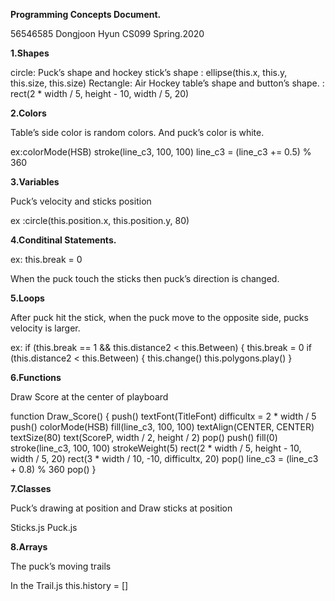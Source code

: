 **Programming Concepts Document.**

56546585 
Dongjoon Hyun
CS099
Spring.2020

**1.Shapes**

circle: Puck’s shape and hockey stick’s shape : ellipse(this.x, this.y, this.size, this.size)
Rectangle: Air Hockey table’s shape and button’s shape. : rect(2 * width / 5, height - 10, width / 5, 20)


**2.Colors**

Table’s side color is random colors. And puck’s color is white.

ex:colorMode(HSB)
   stroke(line_c3, 100, 100)
   line_c3 = (line_c3 += 0.5) % 360


**3.Variables**

Puck’s velocity and sticks position

ex :circle(this.position.x, this.position.y, 80)


**4.Conditinal Statements.**

ex: this.break = 0

When the puck touch the sticks then puck’s direction is changed.


**5.Loops**

After puck hit the stick, when the puck move to the opposite side, pucks velocity is larger.

ex: if (this.break == 1 && this.distance2 < this.Between) {
      this.break = 0
      if (this.distance2 < this.Between) {
        this.change()
        this.polygons.play()
      }


**6.Functions**

Draw Score at the center of playboard

function Draw_Score() {
  push()
  textFont(TitleFont)
  difficultx = 2 * width / 5
  push()
  colorMode(HSB)
  fill(line_c3, 100, 100)
  textAlign(CENTER, CENTER)
  textSize(80)
  text(ScoreP, width / 2, height / 2)
  pop()
  push()
  fill(0)
  stroke(line_c3, 100, 100)
  strokeWeight(5)
  rect(2 * width / 5, height - 10, width / 5, 20)
  rect(3 * width / 10, -10, difficultx, 20)
  pop()
  line_c3 = (line_c3 + 0.8) % 360
  pop()
}


**7.Classes**

Puck’s drawing at position and Draw sticks at position

Sticks.js
Puck.js


**8.Arrays**

The puck’s moving trails 

In the Trail.js
this.history = []
